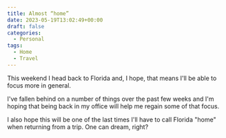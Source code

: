```yaml
---
title: Almost “home”
date: 2023-05-19T13:02:49+00:00
draft: false
categories:
  - Personal
tags:
  - Home
  - Travel
---
```


This weekend I head back to Florida and, I hope, that means I'll be able to focus more in general.

I've fallen behind on a number of things over the past few weeks and I'm hoping that being back in my office will help me regain some of that focus.

I also hope this will be one of the last times I'll have to call Florida "home" when returning from a trip. One can dream, right?